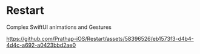 # Restart
Complex SwiftUI animations and Gestures 


https://github.com/Prathap-iOS/Restart/assets/58396526/eb1573f3-d4b4-4d4c-a692-a0423bbd2ae0

